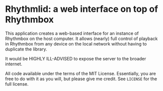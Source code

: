 # Rhythmlid: a web interface on top of Rhythmbox

This application creates a web-based interface for an instance of
Rhythmbox on the host computer. It allows (nearly) full control of
playback in Rhythmbox from any device on the local network without
having to duplicate the library.

It would be HIGHLY ILL-ADVISED to expose the server to the broader
internet.

All code available under the terms of the MIT License. Essentially,
you are free to do with it as you will, but please give me credit. See
`LICENSE` for the full license.
